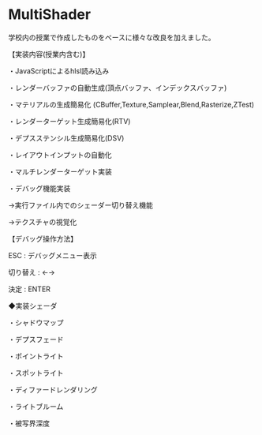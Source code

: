 # MultiShader

学校内の授業で作成したものをベースに様々な改良を加えました。

【実装内容(授業内含む)】

・JavaScriptによるhlsl読み込み

・レンダーバッファの自動生成(頂点バッファ、インデックスバッファ)

・マテリアルの生成簡易化 (CBuffer,Texture,Samplear,Blend,Rasterize,ZTest)

・レンダーターゲット生成簡易化(RTV)
 
 ・デプスステンシル生成簡易化(DSV)

・レイアウトインプットの自動化

・マルチレンダーターゲット実装

・デバッグ機能実装

→実行ファイル内でのシェーダー切り替え機能

→テクスチャの視覚化


【デバッグ操作方法】

ESC : デバッグメニュー表示

切り替え : ←→

決定 : ENTER


◆実装シェーダ

・シャドウマップ

・デプスフェード

・ポイントライト

・スポットライト

・ディファードレンダリング

・ライトブルーム

・被写界深度

